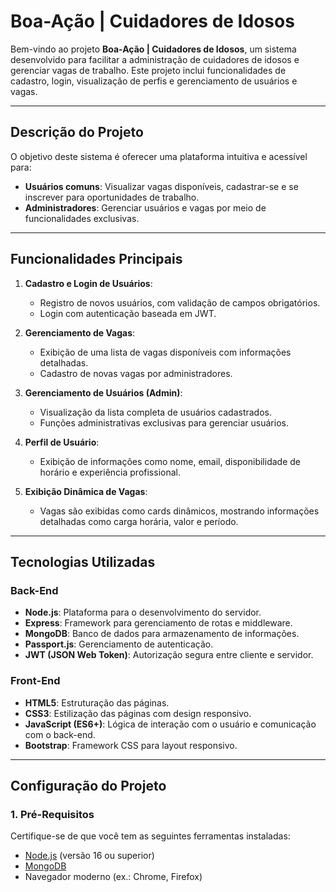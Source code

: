 # **Boa-Ação | Cuidadores de Idosos**

Bem-vindo ao projeto **Boa-Ação | Cuidadores de Idosos**, um sistema desenvolvido para facilitar a administração de cuidadores de idosos e gerenciar vagas de trabalho. Este projeto inclui funcionalidades de cadastro, login, visualização de perfis e gerenciamento de usuários e vagas.

---

## **Descrição do Projeto**

O objetivo deste sistema é oferecer uma plataforma intuitiva e acessível para:
- **Usuários comuns**: Visualizar vagas disponíveis, cadastrar-se e se inscrever para oportunidades de trabalho.
- **Administradores**: Gerenciar usuários e vagas por meio de funcionalidades exclusivas.

---

## **Funcionalidades Principais**

1. **Cadastro e Login de Usuários**:
   - Registro de novos usuários, com validação de campos obrigatórios.
   - Login com autenticação baseada em JWT.

2. **Gerenciamento de Vagas**:
   - Exibição de uma lista de vagas disponíveis com informações detalhadas.
   - Cadastro de novas vagas por administradores.

3. **Gerenciamento de Usuários (Admin)**:
   - Visualização da lista completa de usuários cadastrados.
   - Funções administrativas exclusivas para gerenciar usuários.

4. **Perfil de Usuário**:
   - Exibição de informações como nome, email, disponibilidade de horário e experiência profissional.

5. **Exibição Dinâmica de Vagas**:
   - Vagas são exibidas como cards dinâmicos, mostrando informações detalhadas como carga horária, valor e período.

---

## **Tecnologias Utilizadas**

### **Back-End**
- **Node.js**: Plataforma para o desenvolvimento do servidor.
- **Express**: Framework para gerenciamento de rotas e middleware.
- **MongoDB**: Banco de dados para armazenamento de informações.
- **Passport.js**: Gerenciamento de autenticação.
- **JWT (JSON Web Token)**: Autorização segura entre cliente e servidor.

### **Front-End**
- **HTML5**: Estruturação das páginas.
- **CSS3**: Estilização das páginas com design responsivo.
- **JavaScript (ES6+)**: Lógica de interação com o usuário e comunicação com o back-end.
- **Bootstrap**: Framework CSS para layout responsivo.

---

## **Configuração do Projeto**

### **1. Pré-Requisitos**
Certifique-se de que você tem as seguintes ferramentas instaladas:
- [Node.js](https://nodejs.org/) (versão 16 ou superior)
- [MongoDB](https://www.mongodb.com/)
- Navegador moderno (ex.: Chrome, Firefox)
